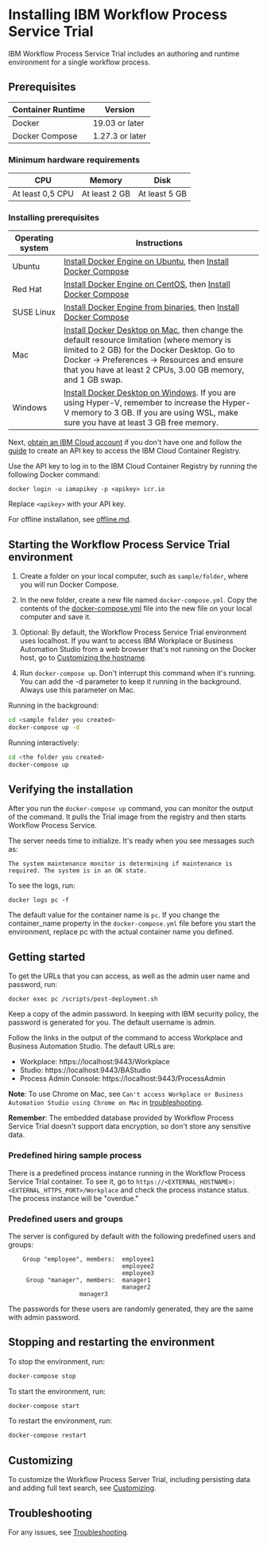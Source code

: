 # Installing IBM Workflow Process Service Trial

IBM Workflow Process Service Trial includes an authoring and runtime environment for a single workflow process.

## Prerequisites

| Container Runtime | Version |
|---|---|
| Docker | 19.03 or later |
| Docker Compose | 1.27.3 or later |

### Minimum hardware requirements

| CPU | Memory | Disk |
|---|---|---|
| At least 0,5 CPU | At least 2 GB | At least 5 GB |

### Installing prerequisites

| Operating system | Instructions |
|---|---|
| Ubuntu | [Install Docker Engine on Ubuntu](https://docs.docker.com/engine/install/ubuntu), then [Install Docker Compose](https://docs.docker.com/compose/install) |
| Red Hat | [Install Docker Engine on CentOS](https://docs.docker.com/engine/install/centos), then [Install Docker Compose](https://docs.docker.com/compose/install)|
| SUSE Linux | [Install Docker Engine from binaries](https://docs.docker.com/engine/install/binaries/), then [Install Docker Compose](https://docs.docker.com/compose/install)|
| Mac | [Install Docker Desktop on Mac](https://docs.docker.com/docker-for-mac/install), then change the default resource limitation (where memory is limited to 2 GB) for the Docker Desktop. Go to Docker -> Preferences -> Resources and ensure that you have at least 2 CPUs, 3.00 GB memory, and 1 GB swap. |
| Windows | [Install Docker Desktop on Windows](https://docs.docker.com/docker-for-windows/install). If you are using Hyper-V, remember to increase the Hyper-V memory to 3 GB. If you are using WSL, make sure you have at least 3 GB free memory.|

Next, [obtain an IBM Cloud account](https://cloud.ibm.com/registration) if you don't have one and follow the [guide](https://cloud.ibm.com/docs/account?topic=account-userapikey#create_user_key) to create an API key to access the IBM Cloud Container Registry.

Use the API key to log in to the IBM Cloud Container Registry by running the following Docker command:

```
docker login -u iamapikey -p <apikey> icr.io
```
Replace `<apikey>` with your API key.

For offline installation, see [offline.md](./offline.md).

## Starting the Workflow Process Service Trial environment

1. Create a folder on your local computer, such as `sample/folder`, where you will run Docker Compose.

2. In the new folder, create a new file named `docker-compose.yml`. Copy the contents of the [docker-compose.yml](./docker-compose.yml) file into the new file on your local computer and save it.

3. Optional: By default, the Workflow Process Service Trial environment uses localhost. If you want to access IBM Workplace or Business Automation Studio from a web browser that's not running on the Docker host, go to [Customizing the hostname](customizing.md#Customizing-the-hostname-and-port).

4. Run `docker-compose up`. Don't interrupt this command when it's running. You can add the -d parameter to keep it running in the background. Always use this parameter on Mac.

Running in the background:

```bash
cd <sample folder you created>
docker-compose up -d
```

Running interactively:

```bash
cd <the folder you created>
docker-compose up
```

## Verifying the installation

After you run the `docker-compose up` command, you can monitor the output of the command. It pulls the Trial image from the registry and then starts Workflow Process Service. 

The server needs time to initialize. It's ready when you see messages such as:
 
   `The system maintenance monitor is determining if maintenance is required. The system is in an OK state. `

To see the logs, run:
   
```
docker logs pc -f
```

The default value for the container name is `pc`. If you change the container_name property in the `docker-compose.yml` file before you start the environment, replace pc with the actual container name you defined.


## Getting started 

To get the URLs that you can access, as well as the admin user name and password, run:


```
docker exec pc /scripts/post-deployment.sh
```

Keep a copy of the admin password. In keeping with IBM security policy, the password is generated for you. The default username is admin. 

Follow the links in the output of the command to access Workplace and Business Automation Studio. The default URLs are:
- Workplace: https://localhost:9443/Workplace
- Studio: https://localhost:9443/BAStudio
- Process Admin Console: https://localhost:9443/ProcessAdmin
 
**Note**: To use Chrome on Mac, see `Can't access Workplace or Business Automation Studio using Chrome on Mac` in [troubleshooting](./troubleshooting.md#cant-access-workplace-or-business-automation-studio-using-chrome-on-mac).

**Remember**: The embedded database provided by Workflow Process Service Trial doesn't support data encryption, so don't store any sensitive data.

### Predefined hiring sample process

There is a predefined process instance running in the Workflow Process Service Trial container. To see it, go to  `https://<EXTERNAL_HOSTNAME>:<EXTERNAL_HTTPS_PORT>/Workplace` and check the process instance status. The process instance will be "overdue."

### Predefined users and groups

The server is configured by default with the following predefined users and groups:

``` 
    Group "employee", members:  employee1
                                employee2
                                employee3
     Group "manager", members:  manager1  
                                manager2
			        manager3
```

The passwords for these users are randomly generated, they are the same with admin password. 

## Stopping and restarting the environment

To stop the environment, run:

```bash
docker-compose stop
```

To start the environment, run:

```bash
docker-compose start
```

To restart the environment, run:

```bash
docker-compose restart
```

## Customizing
To customize the Workflow Process Server Trial, including persisting data and adding full text search, see [Customizing](./customizing.md). 

## Troubleshooting
For any issues, see [Troubleshooting](./troubleshooting.md).
